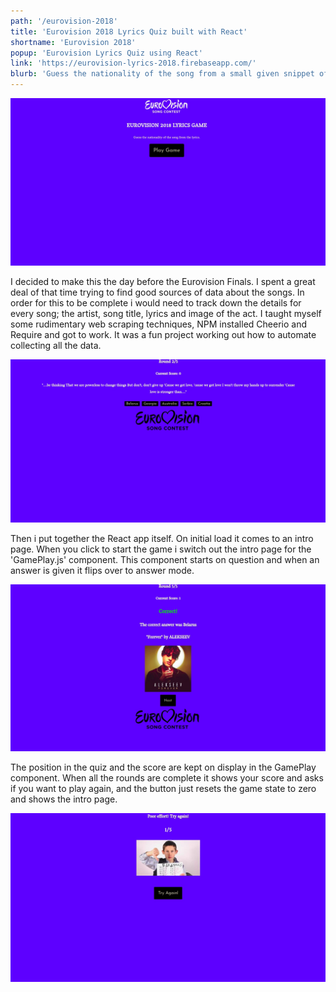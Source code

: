 ```yaml
---
path: '/eurovision-2018'
title: 'Eurovision 2018 Lyrics Quiz built with React'
shortname: 'Eurovision 2018'
popup: 'Eurovision Lyrics Quiz using React'
link: 'https://eurovision-lyrics-2018.firebaseapp.com/'
blurb: 'Guess the nationality of the song from a small given snippet of the lyrics. Built with React.js'
---
```


![Front page of Eurovision app](eurovisionFrontPage.jpg)  

I decided to make this the day before the Eurovision Finals. I spent a great deal of that time trying to find good sources of data about the songs. In order for this to be complete i would need to track down the details for every song; the artist, song title, lyrics and image of the act. I taught myself some rudimentary web scraping techniques, NPM installed Cheerio and Require and got to work. It was a fun project working out how to automate collecting all the data.  

![Questions dialogue of Eurovision app](eurovisionQuestion.jpg)  

Then i put together the React app itself. On initial load it comes to an intro page. When you click to start the game i switch out the intro page for the 'GamePlay.js' component. This component starts on question and when an answer is given it flips over to answer mode.  

![Visual response to a correct answer](eurovisionCorrectAnswer.jpg)  

The position in the quiz and the score are kept on display in the GamePlay component. When all the rounds are complete it shows your score and asks if you want to play again, and the button just resets the game state to zero and shows the intro page.

![Final score page](eurovisionFinalScore.jpg)

